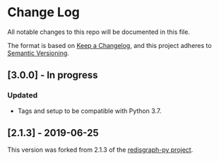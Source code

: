 # Change Log
All notable changes to this repo will be documented in this file.

The format is based on [Keep a Changelog](http://keepachangelog.com/), 
and this project adheres to [Semantic Versioning](http://semver.org/).

## [3.0.0] - In progress
### Updated
- Tags and setup to be compatible with Python 3.7.


## [2.1.3] - 2019-06-25
This version was forked from 2.1.3 of the [redisgraph-py project](https://github.com/RedisGraph/redisgraph-py).